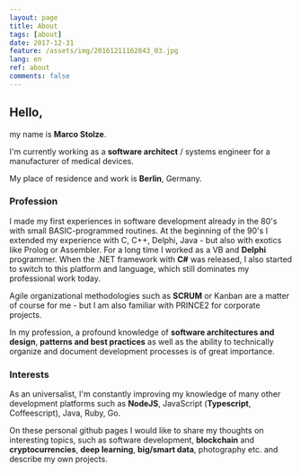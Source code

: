 ```yaml
---
layout: page
title: About
tags: [about]
date: 2017-12-31
feature: /assets/img/20161211162843_03.jpg
lang: en
ref: about
comments: false
---
```


## Hello,

my name is **Marco Stolze**. 

I'm currently working as a **software architect** / systems engineer for a 
manufacturer of medical devices. 

My place of residence and work is **Berlin**, Germany.

### Profession

I made my first experiences in software development already in the 80's with 
small BASIC-programmed routines.
At the beginning of the 90's I extended my experience with C, C++, Delphi, 
Java - but also with exotics like Prolog or Assembler.
For a long time I worked as a VB and **Delphi** programmer.
When the .NET framework with **C#** was released, I also started to switch to this
platform and language, which still dominates my professional work today.

Agile organizational methodologies such as **SCRUM** or Kanban are 
a matter of course for me - but I am also familiar with PRINCE2 for corporate 
projects.

In my profession, a profound knowledge of **software architectures and design**, 
**patterns and best practices** as well as the ability to technically 
organize and document development processes is of great importance.

### Interests

As an universalist, I'm constantly improving my knowledge of many other 
development platforms such as **NodeJS**, JavaScript (**Typescript**, Coffeescript), 
Java, Ruby, Go.
 

On these personal github pages I would like to share my thoughts on interesting 
topics, such as software development, **blockchain** and **cryptocurrencies**, 
**deep learning**, **big/smart data**, photography etc. and describe my own projects. 
